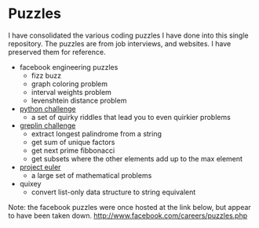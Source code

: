 # Puzzles #
I have consolidated the various coding puzzles I have done into this single repository. The puzzles are from job interviews, and websites. I have preserved them for reference.

* facebook engineering puzzles
  * fizz buzz
  * graph coloring problem
  * interval weights problem
  * levenshtein distance problem
* [python challenge](http://www.pythonchallenge.com/)
  * a set of quirky riddles that lead you to even quirkier problems
* [greplin challenge](http://challenge.greplin.com/)
  * extract longest palindrome from a string
  * get sum of unique factors
  * get next prime fibbonacci 
  * get subsets where the other elements add up to the max element
* [project euler](http://projecteuler.net/)
  * a large set of mathematical problems
* quixey
  * convert list-only data structure to string equivalent

Note: the facebook puzzles were once hosted at the link below, but appear to have been taken down.
http://www.facebook.com/careers/puzzles.php
